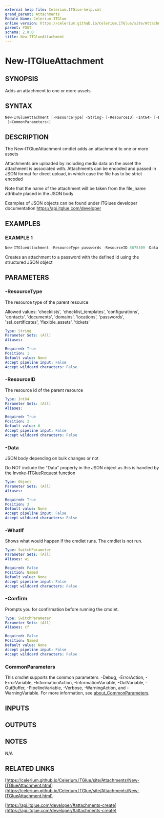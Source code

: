 ```yaml
---
external help file: Celerium.ITGlue-help.xml
grand_parent: Attachments
Module Name: Celerium.ITGlue
online version: https://celerium.github.io/Celerium.ITGlue/site/Attachments/New-ITGlueAttachment.html
parent: POST
schema: 2.0.0
title: New-ITGlueAttachment
---
```


# New-ITGlueAttachment

## SYNOPSIS
Adds an attachment to one or more assets

## SYNTAX

```powershell
New-ITGlueAttachment [-ResourceType] <String> [-ResourceID] <Int64> [-Data] <Object> [-WhatIf] [-Confirm]
 [<CommonParameters>]
```

## DESCRIPTION
The New-ITGlueAttachment cmdlet adds an attachment
to one or more assets

Attachments are uploaded by including media data on the asset the attachment
is associated with.
Attachments can be encoded and passed in JSON format for
direct upload, in which case the file has to be strict encoded

Note that the name of the attachment will be taken from the file_name attribute
placed in the JSON body

Examples of JSON objects can be found under ITGlues developer documentation
    https://api.itglue.com/developer

## EXAMPLES

### EXAMPLE 1
```powershell
New-ITGlueAttachment -ResourceType passwords -ResourceID 8675309 -Data $JsonBody
```

Creates an attachment to a password with the defined id using the structured JSON object

## PARAMETERS

### -ResourceType
The resource type of the parent resource

Allowed values:
'checklists', 'checklist_templates', 'configurations', 'contacts', 'documents',
'domains', 'locations', 'passwords', 'ssl_certificates', 'flexible_assets', 'tickets'

```yaml
Type: String
Parameter Sets: (All)
Aliases:

Required: True
Position: 1
Default value: None
Accept pipeline input: False
Accept wildcard characters: False
```

### -ResourceID
The resource id of the parent resource

```yaml
Type: Int64
Parameter Sets: (All)
Aliases:

Required: True
Position: 2
Default value: 0
Accept pipeline input: False
Accept wildcard characters: False
```

### -Data
JSON body depending on bulk changes or not

Do NOT include the "Data" property in the JSON object as this is handled
by the Invoke-ITGlueRequest function

```yaml
Type: Object
Parameter Sets: (All)
Aliases:

Required: True
Position: 3
Default value: None
Accept pipeline input: False
Accept wildcard characters: False
```

### -WhatIf
Shows what would happen if the cmdlet runs.
The cmdlet is not run.

```yaml
Type: SwitchParameter
Parameter Sets: (All)
Aliases: wi

Required: False
Position: Named
Default value: None
Accept pipeline input: False
Accept wildcard characters: False
```

### -Confirm
Prompts you for confirmation before running the cmdlet.

```yaml
Type: SwitchParameter
Parameter Sets: (All)
Aliases: cf

Required: False
Position: Named
Default value: None
Accept pipeline input: False
Accept wildcard characters: False
```

### CommonParameters
This cmdlet supports the common parameters: -Debug, -ErrorAction, -ErrorVariable, -InformationAction, -InformationVariable, -OutVariable, -OutBuffer, -PipelineVariable, -Verbose, -WarningAction, and -WarningVariable. For more information, see [about_CommonParameters](http://go.microsoft.com/fwlink/?LinkID=113216).

## INPUTS

## OUTPUTS

## NOTES
N/A

## RELATED LINKS

[https://celerium.github.io/Celerium.ITGlue/site/Attachments/New-ITGlueAttachment.html](https://celerium.github.io/Celerium.ITGlue/site/Attachments/New-ITGlueAttachment.html)

[https://api.itglue.com/developer/#attachments-create](https://api.itglue.com/developer/#attachments-create)

